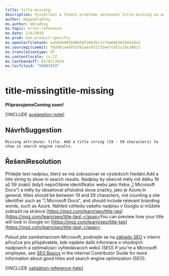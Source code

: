 ```yaml
---
title: title-missing
description: Vysvětlení a řešení problému sestavení title-missing na webu Docs
author: meganbradley
ms.author: mbradley
ms.topic: error-reference
ms.date: 2/6/2019
ms.prod: non-product-specific
ms.openlocfilehash: ea56d64059d6b50f26626c11f4a69550256410a3
ms.sourcegitcommit: fbdd61ae4fb3761aec072732eefcbf2c2dca8011
ms.translationtype: HT
ms.contentlocale: cs-CZ
ms.lasthandoff: 02/07/2019
ms.locfileid: "55887419"
---
```

# <a name="title-missing"></a><span data-ttu-id="a2102-103">title-missing</span><span class="sxs-lookup"><span data-stu-id="a2102-103">title-missing</span></span>

<span data-ttu-id="a2102-104">**Připravujeme**</span><span class="sxs-lookup"><span data-stu-id="a2102-104">**Coming soon!**</span></span>

[!INCLUDE [suggestion-note](includes/suggestion-note.md)]

## <a name="suggestion"></a><span data-ttu-id="a2102-105">Návrh</span><span class="sxs-lookup"><span data-stu-id="a2102-105">Suggestion</span></span>

`Missing attribute: title. Add a title string (19 - 59 characters) to show in search engine results.`

## <a name="resolution"></a><span data-ttu-id="a2102-106">Řešení</span><span class="sxs-lookup"><span data-stu-id="a2102-106">Resolution</span></span>

<span data-ttu-id="a2102-107">Přidejte text nadpisu, který se má zobrazovat ve výsledcích hledání.</span><span class="sxs-lookup"><span data-stu-id="a2102-107">Add a title string to show in search results.</span></span> <span data-ttu-id="a2102-108">Nadpisy by obecně měly mít délku 19 až 59 znaků (když nepočítáme identifikátor webu jako třeba „| Microsoft Docs“) a měly by obsahovat příslušná slova značky, jako je Azure.</span><span class="sxs-lookup"><span data-stu-id="a2102-108">In general, titles should be between 19 and 59 characters, not counting a site identifier such as "| Microsoft Docs", and should include relevant branding words, such as Azure.</span></span> <span data-ttu-id="a2102-109">Náhled vzhledu vašeho nadpisu v Googlu si můžete zobrazit na stránce [https://moz.com/learn/seo/title-tag](https://moz.com/learn/seo/title-tag).</span><span class="sxs-lookup"><span data-stu-id="a2102-109">You can preview how your title will look in Google on [https://moz.com/learn/seo/title-tag](https://moz.com/learn/seo/title-tag).</span></span>

<span data-ttu-id="a2102-110">Pokud jste zaměstnancem Microsoft, podívejte se na [základy SEO](https://review.docs.microsoft.com/en-us/help/contribute/contribute-how-to-write-seo-basics?branch=master) v interní příručce pro přispěvatele, kde najdete další informace o vhodných nadpisech a optimalizaci vyhledávacích webů (SEO).</span><span class="sxs-lookup"><span data-stu-id="a2102-110">If you're a Microsoft employee, see [SEO Basics](https://review.docs.microsoft.com/en-us/help/contribute/contribute-how-to-write-seo-basics?branch=master) in the internal Contributor Guide for more information about good titles and search engine optimization (SEO).</span></span>

[!INCLUDE [validation-reference-help](includes/validation-reference-help.md)]
